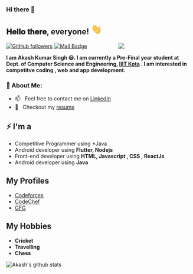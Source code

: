 ### Hi there 👋

<!--
**akash1362/akash1362** is a ✨ _special_ ✨ repository because its `README.md` (this file) appears on your GitHub profile.
-->
<h2> 𝐇𝐞𝐥𝐥𝐨 𝐭𝐡𝐞𝐫𝐞, everyone! <img src="https://github.com/akash1362/akash1362/blob/main/Hi.gif" width="30px"></h2>
<img align='right' src='https://github.com/akash162/akash1362/blob/main/techstack.gif' width='200"'>

[![GitHub followers](https://img.shields.io/github/followers/akash1362?label=Follow&style=social)](https://github.com/akash1362/?tab=followers)
[![Mail Badge](https://img.shields.io/badge/-er.ak.singh136@gmail.com-0078D4?style=flat&logo=Microsoft-Outlook&logoColor=white&link=mailto:er.ak.singh136@gmail.com)](mailto:er.ak.singh136@gmail.com)

**I am Akash Kumar Singh 😃. I am currently a Pre-Final year student at Dept. of Computer Science and Engineering, [IIIT Kota](https://iiitkota.ac.in/) . I am interested in competitve coding , web and app development.**

### 🧐 About Me:
- 📫 &nbsp; Feel free to contact me on [LinkedIn](https://www.linkedin.com/in/akash-kumar-singh-20613/)
- 📝 &nbsp; Checkout my [resume](https://drive.google.com/file/d/1_xczBfHFhfibJ_WEh6W9iF8cU2X6YOtR/view?usp=sharing)

## ⚡ I'm a
- Competitive Programmer using *Java 
- Android developer using **Flutter, Nodejs**
- Front-end developer using **HTML, Javascript , CSS , ReactJs**
- Android developer using **Java**

## My Profiles
- [Codeforces](https://codeforces.com/profile/akash132)
- [CodeChef](https://www.codechef.com/users/akash132)
- [GFG](https://auth.geeksforgeeks.org/user/akash132/)

## My Hobbies
- **Cricket**
- **Travelling**
- **Chess**

<img alt="Akash's github stats" src="https://github-readme-stats.vercel.app/api?username=akash1362&&show_icons=true&title_color=ffffff&icon_color=bb2acf&text_color=daf7dc&bg_color=151515" >
